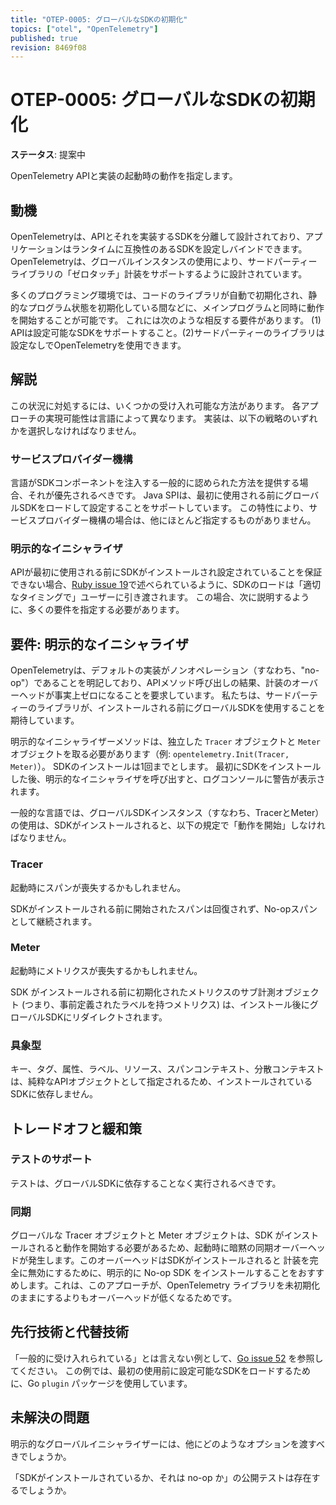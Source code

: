 ```yaml
---
title: "OTEP-0005: グローバルなSDKの初期化"
topics: ["otel", "OpenTelemetry"]
published: true
revision: 8469f08
---
```


# OTEP-0005: グローバルなSDKの初期化

**ステータス**: 提案中

OpenTelemetry APIと実装の起動時の動作を指定します。

## 動機

OpenTelemetryは、APIとそれを実装するSDKを分離して設計されており、アプリケーションはランタイムに互換性のあるSDKを設定しバインドできます。
OpenTelemetryは、グローバルインスタンスの使用により、サードパーティーライブラリの「ゼロタッチ」計装をサポートするように設計されています。

多くのプログラミング環境では、コードのライブラリが自動で初期化され、静的なプログラム状態を初期化している間などに、メインプログラムと同時に動作を開始することが可能です。
これには次のような相反する要件があります。
(1) APIは設定可能なSDKをサポートすること。(2)サードパーティーのライブラリは設定なしでOpenTelemetryを使用できます。

## 解説

この状況に対処するには、いくつかの受け入れ可能な方法があります。
各アプローチの実現可能性は言語によって異なります。
実装は、以下の戦略のいずれかを選択しなければなりません。

### サービスプロバイダー機構

言語がSDKコンポーネントを注入する一般的に認められた方法を提供する場合、それが優先されるべきです。
Java SPIは、最初に使用される前にグローバルSDKをロードして設定することをサポートしています。
この特性により、サービスプロバイダー機構の場合は、他にほとんど指定するものがありません。

### 明示的なイニシャライザ

APIが最初に使用される前にSDKがインストールされ設定されていることを保証できない場合、[Ruby issue 19](https://github.com/open-telemetry/opentelemetry-ruby/issues/19)で述べられているように、SDKのロードは「適切なタイミングで」ユーザーに引き渡されます。
この場合、次に説明するように、多くの要件を指定する必要があります。

## 要件: 明示的なイニシャライザ

OpenTelemetryは、デフォルトの実装がノンオペレーション（すなわち、"no-op"）であることを明記しており、APIメソッド呼び出しの結果、計装のオーバーヘッドが事実上ゼロになることを要求しています。
私たちは、サードパーティーのライブラリが、インストールされる前にグローバルSDKを使用することを期待しています。

明示的なイニシャライザーメソッドは、独立した `Tracer` オブジェクトと `Meter` オブジェクトを取る必要があります（例:
`opentelemetry.Init(Tracer, Meter)`）。
SDKのインストールは1回までとします。
最初にSDKをインストールした後、明示的なイニシャライザを呼び出すと、ログコンソールに警告が表示されます。

一般的な言語では、グローバルSDKインスタンス（すなわち、TracerとMeter）の使用は、SDKがインストールされると、以下の規定で「動作を開始」しなければなりません。

### Tracer

起動時にスパンが喪失するかもしれません。

SDKがインストールされる前に開始されたスパンは回復されず、No-opスパンとして継続されます。

### Meter

起動時にメトリクスが喪失するかもしれません。

SDK がインストールされる前に初期化されたメトリクスのサブ計測オブジェクト (つまり、事前定義されたラベルを持つメトリクス) は、インストール後にグローバルSDKにリダイレクトされます。

### 具象型

キー、タグ、属性、ラベル、リソース、スパンコンテキスト、分散コンテキストは、純粋なAPIオブジェクトとして指定されるため、インストールされているSDKに依存しません。

## トレードオフと緩和策

### テストのサポート

テストは、グローバルSDKに依存することなく実行されるべきです。

### 同期

グローバルな Tracer オブジェクトと Meter オブジェクトは、SDK がインストールされると動作を開始する必要があるため、起動時に暗黙の同期オーバーヘッドが発生します。このオーバーヘッドはSDKがインストールされると
計装を完全に無効にするために、明示的に No-op SDK をインストールすることをおすすめします。これは、このアプローチが、OpenTelemetry ライブラリを未初期化のままにするよりもオーバーヘッドが低くなるためです。

## 先行技術と代替技術

「一般的に受け入れられている」とは言えない例として、[Go issue 52](https://github.com/open-telemetry/opentelemetry-go/issues/52) を参照してください。
この例では、最初の使用前に設定可能なSDKをロードするために、Go `plugin` パッケージを使用しています。

## 未解決の問題

明示的なグローバルイニシャライザーには、他にどのようなオプションを渡すべきでしょうか。

「SDKがインストールされているか、それは no-op か」の公開テストは存在するでしょうか。
